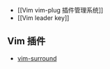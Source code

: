 - [[Vim vim-plug 插件管理系统]]
- [[Vim leader key]]

## Vim 插件

- [vim-surround](https://github.com/tpope/vim-surround)
